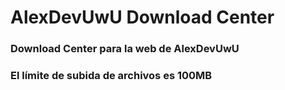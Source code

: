 # AlexDevUwU Download Center
### Download Center para la web de AlexDevUwU
### El límite de subida de archivos es 100MB
